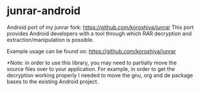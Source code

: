 junrar-android
======

Android port of my junrar fork: https://github.com/koroshiya/junrar
This port provides Android developers with a tool through which RAR decryption and extraction/manipulation is possible.

Example usage can be found on: https://github.com/koroshiya/junrar

*Note: in order to use this library, you may need to partially move the source files over to your application.
For example, in order to get the decryption working properly I needed to move the gnu, org and de package bases to the existing Android project.